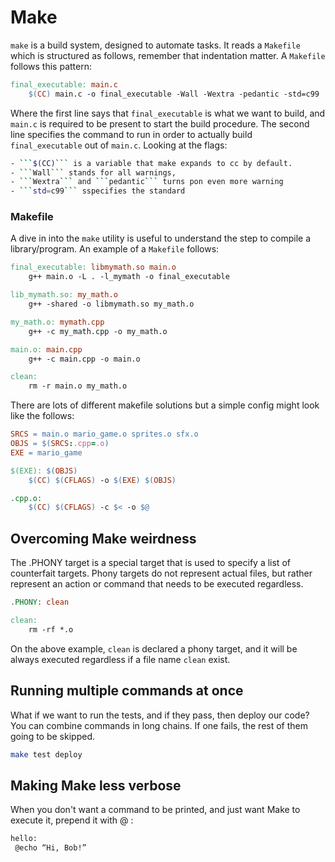 # Make

```make``` is a build system, designed to automate tasks. It reads a ```Makefile``` which is structured as follows, remember that indentation matter. A ```Makefile``` follows this pattern: 

```makefile
final_executable: main.c
	$(CC) main.c -o final_executable -Wall -Wextra -pedantic -std=c99
```

Where the first line says that ```final_executable``` is what we want to build, and ```main.c``` is required to be present to start 
the build procedure. The second line specifies the command to run in order to actually build ```final_executable``` out of ```main.c```.
Looking at the flags:

```sh
- ```$(CC)``` is a variable that make expands to cc by default.
- ```Wall``` stands for all warnings,
- ```Wextra``` and ```pedantic``` turns pon even more warning 
- ```std=c99``` sspecifies the standard
```

### Makefile

A dive in into the ```make``` utility is useful to understand the step to compile a library/program. An example of a ```Makefile``` follows:

```makefile
final_executable: libmymath.so main.o
	g++ main.o -L . -l_mymath -o final_executable

lib_mymath.so: my_math.o
	g++ -shared -o libmymath.so my_math.o

my_math.o: mymath.cpp
	g++ -c my_math.cpp -o my_math.o

main.o: main.cpp
	g++ -c main.cpp -o main.o

clean:
	rm -r main.o my_math.o
```

There are lots of different makefile solutions but a simple config might look like the follows:

```makefile
SRCS = main.o mario_game.o sprites.o sfx.o
OBJS = $(SRCS:.cpp=.o)
EXE = mario_game

$(EXE): $(OBJS)
    $(CC) $(CFLAGS) -o $(EXE) $(OBJS)

.cpp.o:
    $(CC) $(CFLAGS) -c $< -o $@
```

## Overcoming Make weirdness

The .PHONY target is a special target that is used to specify a list of counterfait targets.
Phony targets do not represent actual files, but rather represent an action or command that 
needs to be executed regardless.

```makefile
.PHONY: clean

clean:
    rm -rf *.o
```

On the above example, ```clean``` is declared a phony target, and it will be always executed regardless if a file name ```clean``` exist.


## Running multiple commands at once

What if we want to run the tests, and if they pass, then deploy our code? 
You can combine commands in long chains. If one fails, the rest of them 
going to be skipped.

```sh
make test deploy
```

## Making Make less verbose

When you don't want a command to be printed, and just want Make to execute it, prepend it with @ :

```sh
hello:
 @echo “Hi, Bob!”
```


<!--  Script to show the footer   -->
<html>
<script
    src="https://code.jquery.com/jquery-3.3.1.js"
    integrity="sha256-2Kok7MbOyxpgUVvAk/HJ2jigOSYS2auK4Pfzbm7uH60="
    crossorigin="anonymous">
</script>
<script>
$(function(){
  $("#footer").load("../../footers/footer.html");
});
</script>
<body>
<div id="footer"></div>
</body>
</html>